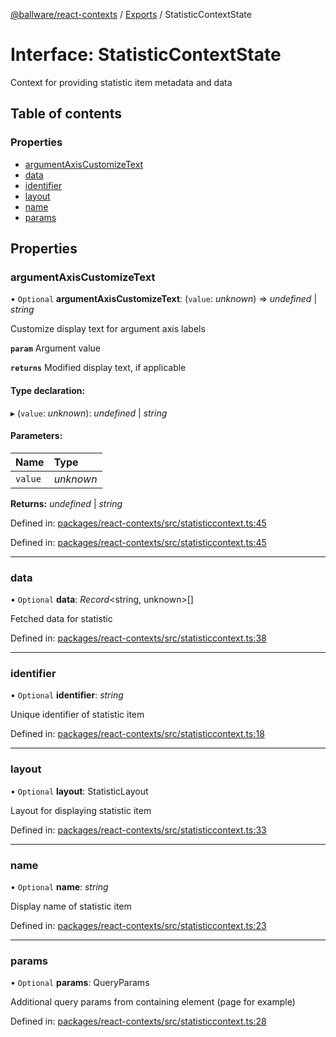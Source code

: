 [@ballware/react-contexts](../README.md) / [Exports](../modules.md) / StatisticContextState

# Interface: StatisticContextState

Context for providing statistic item metadata and data

## Table of contents

### Properties

- [argumentAxisCustomizeText](statisticcontextstate.md#argumentaxiscustomizetext)
- [data](statisticcontextstate.md#data)
- [identifier](statisticcontextstate.md#identifier)
- [layout](statisticcontextstate.md#layout)
- [name](statisticcontextstate.md#name)
- [params](statisticcontextstate.md#params)

## Properties

### argumentAxisCustomizeText

• `Optional` **argumentAxisCustomizeText**: (`value`: *unknown*) => *undefined* \| *string*

Customize display text for argument axis labels

**`param`** Argument value

**`returns`** Modified display text, if applicable

#### Type declaration:

▸ (`value`: *unknown*): *undefined* \| *string*

#### Parameters:

Name | Type |
:------ | :------ |
`value` | *unknown* |

**Returns:** *undefined* \| *string*

Defined in: [packages/react-contexts/src/statisticcontext.ts:45](https://github.com/ballware/ballware-client/blob/fc69a2b/packages/react-contexts/src/statisticcontext.ts#L45)

Defined in: [packages/react-contexts/src/statisticcontext.ts:45](https://github.com/ballware/ballware-client/blob/fc69a2b/packages/react-contexts/src/statisticcontext.ts#L45)

___

### data

• `Optional` **data**: *Record*<string, unknown\>[]

Fetched data for statistic

Defined in: [packages/react-contexts/src/statisticcontext.ts:38](https://github.com/ballware/ballware-client/blob/fc69a2b/packages/react-contexts/src/statisticcontext.ts#L38)

___

### identifier

• `Optional` **identifier**: *string*

Unique identifier of statistic item

Defined in: [packages/react-contexts/src/statisticcontext.ts:18](https://github.com/ballware/ballware-client/blob/fc69a2b/packages/react-contexts/src/statisticcontext.ts#L18)

___

### layout

• `Optional` **layout**: StatisticLayout

Layout for displaying statistic item

Defined in: [packages/react-contexts/src/statisticcontext.ts:33](https://github.com/ballware/ballware-client/blob/fc69a2b/packages/react-contexts/src/statisticcontext.ts#L33)

___

### name

• `Optional` **name**: *string*

Display name of statistic item

Defined in: [packages/react-contexts/src/statisticcontext.ts:23](https://github.com/ballware/ballware-client/blob/fc69a2b/packages/react-contexts/src/statisticcontext.ts#L23)

___

### params

• `Optional` **params**: QueryParams

Additional query params from containing element (page for example)

Defined in: [packages/react-contexts/src/statisticcontext.ts:28](https://github.com/ballware/ballware-client/blob/fc69a2b/packages/react-contexts/src/statisticcontext.ts#L28)
